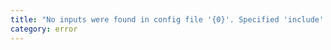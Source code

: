```yaml
---
title: "No inputs were found in config file '{0}'. Specified 'include' paths were '{1}' and 'exclude' paths were '{2}'."
category: error
---
```

